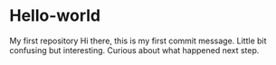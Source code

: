 # Hello-world
My first repository
Hi there, this is my first commit message. 
Little bit confusing but interesting. Curious about what happened next step.
